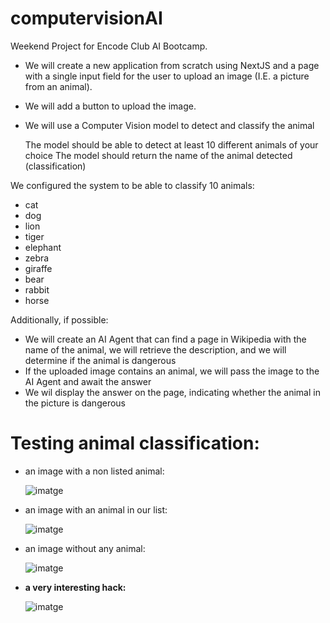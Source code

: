 # computervisionAI

Weekend Project for Encode Club AI Bootcamp.
* We will create a new application from scratch using NextJS and a page with a single input field for the user to upload an image (I.E. a picture from an animal).
* We will add a button to upload the image.
* We will use a Computer Vision model to detect and classify the animal

    The model should be able to detect at least 10 different animals of your choice
    The model should return the name of the animal detected (classification)

We configured the system to be able to classify 10 animals:
  
  * cat
  * dog
  * lion
  * tiger
  * elephant
  * zebra
  * giraffe
  * bear
  * rabbit
  * horse

Additionally, if possible:  

* We will create an AI Agent that can find a page in Wikipedia with the name of the animal, we will retrieve the description, and we will determine if the animal is dangerous
* If the uploaded image contains an animal, we will pass the image to the AI Agent and await the answer
* We wil display the answer on the page, indicating whether the animal in the picture is dangerous

# Testing animal classification:

* an image with a non listed animal:                                                            

  ![imatge](https://github.com/user-attachments/assets/7a641809-607b-41b7-ad26-096110c34a3a)   


* an image with an animal in our list:

  ![imatge](https://github.com/user-attachments/assets/b21738b4-4389-4208-b08d-5d76e9b4473f)

* an image without any animal:                                                                   

  ![imatge](https://github.com/user-attachments/assets/dfd3b624-d843-4db0-86af-6bc20d85c443)

* **a very interesting hack:**
  
  ![imatge](https://github.com/user-attachments/assets/ab45261a-3010-4330-b8c5-caffbb983fa3)

